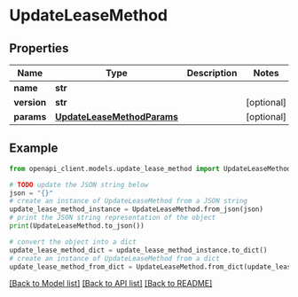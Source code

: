 # UpdateLeaseMethod


## Properties

Name | Type | Description | Notes
------------ | ------------- | ------------- | -------------
**name** | **str** |  | 
**version** | **str** |  | [optional] 
**params** | [**UpdateLeaseMethodParams**](UpdateLeaseMethodParams.md) |  | [optional] 

## Example

```python
from openapi_client.models.update_lease_method import UpdateLeaseMethod

# TODO update the JSON string below
json = "{}"
# create an instance of UpdateLeaseMethod from a JSON string
update_lease_method_instance = UpdateLeaseMethod.from_json(json)
# print the JSON string representation of the object
print(UpdateLeaseMethod.to_json())

# convert the object into a dict
update_lease_method_dict = update_lease_method_instance.to_dict()
# create an instance of UpdateLeaseMethod from a dict
update_lease_method_from_dict = UpdateLeaseMethod.from_dict(update_lease_method_dict)
```
[[Back to Model list]](../README.md#documentation-for-models) [[Back to API list]](../README.md#documentation-for-api-endpoints) [[Back to README]](../README.md)


